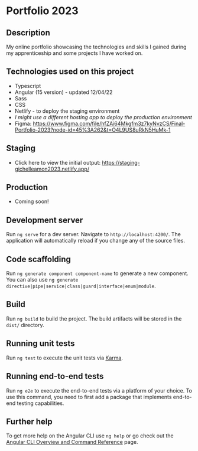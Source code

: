 # Portfolio 2023

## Description
My online portfolio showcasing the technologies and skills I gained during my apprenticeship and some projects I have worked on. 

## Technologies used on this project
* Typescript
* Angular (15 version) - updated 12/04/22
* Sass
* CSS
* Netlify - to deploy the staging environment
* *I might use a different hosting app to deploy the production environment*
* Figma: https://www.figma.com/file/hfZAi64Mkgfm3z7kyNvzCS/Final-Portfolio-2023?node-id=45%3A262&t=O4L9US8uRkN5HuMk-1

## Staging
* Click here to view the initial output: https://staging-gichelleamon2023.netlify.app/

## Production
* Coming soon!


## Development server

Run `ng serve` for a dev server. Navigate to `http://localhost:4200/`. The application will automatically reload if you change any of the source files.

## Code scaffolding

Run `ng generate component component-name` to generate a new component. You can also use `ng generate directive|pipe|service|class|guard|interface|enum|module`.

## Build

Run `ng build` to build the project. The build artifacts will be stored in the `dist/` directory.

## Running unit tests

Run `ng test` to execute the unit tests via [Karma](https://karma-runner.github.io).

## Running end-to-end tests

Run `ng e2e` to execute the end-to-end tests via a platform of your choice. To use this command, you need to first add a package that implements end-to-end testing capabilities.

## Further help

To get more help on the Angular CLI use `ng help` or go check out the [Angular CLI Overview and Command Reference](https://angular.io/cli) page.
